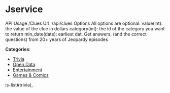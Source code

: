 # Jservice


API Usage /Clues Url: /api/clues Options All options are optional: value(int): the value of the clue in dollars category(int): the id of the category you want to return min_date(date): earliest dat. Get answers, (and the correct questions) from 20+ years of Jeopardy episodes



**Categories**:
- [Trivia](https://github.com/apis-list/apis-list#trivia)
- [Open Data](https://github.com/apis-list/apis-list#open-data)
- [Entertainment](https://github.com/apis-list/apis-list#entertainment)
- [Games & Comics](https://github.com/apis-list/apis-list#games-and-comics)







is-list#trivia),



